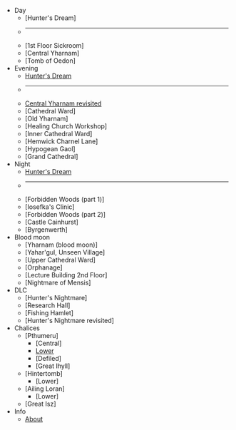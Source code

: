 * Day
  * [Hunter's Dream]
  * ---
  * [1st Floor Sickroom]
  * [Central Yharnam]
  * [Tomb of Oedon]
* Evening
  * [Hunter's Dream](dream_evening)
  * ---
  * [Central Yharnam revisited](yharnam_after_oedon)
  * [Cathedral Ward]
  * [Old Yharnam]
  * [Healing Church Workshop]
  * [Inner Cathedral Ward]
  * [Hemwick Charnel Lane]
  * [Hypogean Gaol]
  * [Grand Cathedral]
* Night
  * [Hunter's Dream](dream_night)
  * ---
  * [Forbidden Woods (part 1)]
  * [Iosefka's Clinic]
  * [Forbidden Woods (part 2)]
  * [Castle Cainhurst]
  * [Byrgenwerth]
* Blood moon
  * [Yharnam (blood moon)]
  * [Yahar'gul, Unseen Village]
  * [Upper Cathedral Ward]
  * [Orphanage]
  * [Lecture Building 2nd Floor]
  * [Nightmare of Mensis]
* DLC
  * [Hunter's Nightmare]
  * [Research Hall]
  * [Fishing Hamlet]
  * [Hunter's Nightmare revisited]
* Chalices
  * [Pthumeru]
    * [Central]
    * [Lower](pthumeru_lower)
    * [Defiled]
    * [Great Ihyll]
  * [Hintertomb]
    * [Lower]
  * [Ailing Loran]
    * [Lower]
  * [Great Isz]
* Info
  * [About](index)
